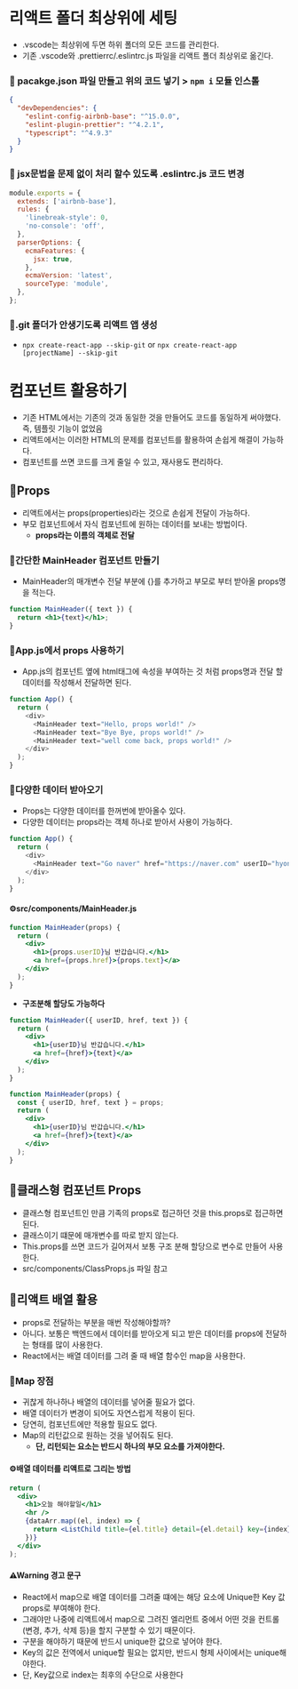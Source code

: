 # 리액트 폴더 최상위에 세팅

- .vscode는 최상위에 두면 하위 폴더의 모든 코드를 관리한다.
- 기존 .vscode와 .prettierrc/.eslintrc.js 파일을 리액트 폴더 최상위로 옮긴다.

### 📕 pacakge.json 파일 만들고 위의 코드 넣기 > `npm i` 모듈 인스톨

```json
{
  "devDependencies": {
    "eslint-config-airbnb-base": "^15.0.0",
    "eslint-plugin-prettier": "^4.2.1",
    "typescript": "^4.9.3"
  }
}
```

### 📕 jsx문법을 문제 없이 처리 할수 있도록 .eslintrc.js 코드 변경

```javascript
module.exports = {
  extends: ['airbnb-base'],
  rules: {
    'linebreak-style': 0,
    'no-console': 'off',
  },
  parserOptions: {
    ecmaFeatures: {
      jsx: true,
    },
    ecmaVersion: 'latest',
    sourceType: 'module',
  },
};
```

### 📕.git 폴더가 안생기도록 리액트 앱 생성

- `npx create-react-app --skip-git` or `npx create-react-app [projectName] --skip-git`

# 컴포넌트 활용하기

- 기존 HTML에서는 기존의 것과 동일한 것을 만들어도 코드를 동일하게 써야했다. 즉, 템플릿 기능이 없었음
- 리액트에서는 이러한 HTML의 문제를 컴포넌트를 활용하여 손쉽게 해결이 가능하다.
- 컴포넌트를 쓰면 코드를 크게 줄일 수 있고, 재사용도 편리하다.

## 📝Props

- 리액트에서는 props(properties)라는 것으로 손쉽게 전달이 가능하다.
- 부모 컴포넌트에서 자식 컴포넌트에 원하는 데이터를 보내는 방법이다.
  - **props라는 이름의 객체로 전달**

### 📕간단한 MainHeader 컴포넌트 만들기

- MainHeader의 매개변수 전달 부분에 {}를 추가하고 부모로 부터 받아올 props명을 적는다.

```jsx
function MainHeader({ text }) {
  return <h1>{text}</h1>;
}
```

### 📕App.js에서 props 사용하기

- App.js의 컴포넌트 옆에 html태그에 속성을 부여하는 것 처럼 props명과 전달 할 데이터를 작성해서 전달하면 된다.

```javascript
function App() {
  return (
    <div>
      <MainHeader text="Hello, props world!" />
      <MainHeader text="Bye Bye, props world!" />
      <MainHeader text="well come back, props world!" />
    </div>
  );
}
```

### 📕다양한 데이터 받아오기

- Props는 다양한 데이터를 한꺼번에 받아올수 있다.
- 다양한 데이터는 props라는 객체 하나로 받아서 사용이 가능하다.

```javascript
function App() {
  return (
    <div>
      <MainHeader text="Go naver" href="https://naver.com" userID="hyonie" />
    </div>
  );
}
```

#### ⚙src/components/MainHeader.js

```jsx
function MainHeader(props) {
  return (
    <div>
      <h1>{props.userID}님 반갑습니다.</h1>
      <a href={props.href}>{props.text}</a>
    </div>
  );
}
```

- **구조분해 할당도 가능하다**

```jsx
function MainHeader({ userID, href, text }) {
  return (
    <div>
      <h1>{userID}님 반갑습니다.</h1>
      <a href={href}>{text}</a>
    </div>
  );
}
```

```jsx
function MainHeader(props) {
  const { userID, href, text } = props;
  return (
    <div>
      <h1>{userID}님 반갑습니다.</h1>
      <a href={href}>{text}</a>
    </div>
  );
}
```

## 📝클래스형 컴포넌트 Props

- 클래스형 컴포넌트인 만큼 기족의 props로 접근하던 것을 this.props로 접근하면 된다.
- 클래스이기 떄문에 매개변수를 따로 받지 않는다.
- This.props를 쓰면 코드가 길어져서 보통 구조 분해 할당으로 변수로 만들어 사용한다.
- src/components/ClassProps.js 파일 참고

## 📝리액트 배열 활용

- props로 전달하는 부분을 매번 작성해야할까?
- 아니다. 보통은 백엔드에서 데이터를 받아오게 되고 받은 데이터를 props에 전달하는 형태를 많이 사용한다.
- React에서는 배열 데이터를 그려 줄 때 배열 함수인 map을 사용한다.

### 📕Map 장점

- 귀찮게 하나하나 배열의 데이터를 넣어줄 필요가 없다.
- 배열 데이터가 변경이 되어도 자연스럽게 적용이 된다.
- 당연히, 컴포넌트에만 적용할 필요도 없다.
- Map의 리턴값으로 원하는 것을 넣어줘도 된다.
  - **단, 리턴되는 요소는 반드시 하나의 부모 요소를 가져야한다.**

#### ⚙배열 데이터를 리액트로 그리는 방법

```jsx
return (
  <div>
    <h1>오늘 해야할일</h1>
    <hr />
    {dataArr.map((el, index) => {
      return <ListChild title={el.title} detail={el.detail} key={index} />;
    })}
  </div>
);
```

#### ⚠Warning 경고 문구

- React에서 map으로 배열 데이터를 그려줄 떄에는 해당 요소에 Unique한 Key 값 props로 부여해야 한다.
- 그래야만 나중에 리액트에서 map으로 그려진 엘리먼트 중에서 어떤 것을 컨트롤(변경, 추가, 삭제 등)을 할지 구분할 수 있기 때문이다.
- 구분을 해야하기 때문에 반드시 unique한 값으로 넣어야 한다.
- Key의 값은 전역에서 unique할 필요는 없지만, 반드시 형제 사이에서는 unique해야한다.
- 단, Key값으로 index는 최후의 수단으로 사용한다
